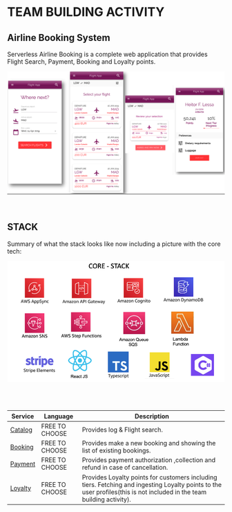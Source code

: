 # TEAM BUILDING ACTIVITY


## **Airline Booking System**

Serverless Airline Booking is a complete web application that provides Flight Search, Payment, Booking and Loyalty points.



![Serverless Airline Booking sample](./media/views/../../Media/prototype-whole-app.png)


<br>

## **STACK**

Summary of what the stack looks like now including a picture with the core tech:


![core stack](./media/views/../../Media/core-stack.png)


<br><br>


Service | Language | Description
------------------------------------------------- | ------------------------------------------------- | ---------------------------------------------------------------------------------
[Catalog](./catalog.md) | FREE TO CHOOSE | Provides log & Flight search. 
[Booking](./booking.md) | FREE TO CHOOSE | Provides make a new booking and showing the list of existing bookings. 
[Payment](./payment.md) | FREE TO CHOOSE | Provides payment authorization ,collection  and refund in case of cancellation.  
[Loyalty](./loyalty.md) | FREE TO CHOOSE | Provides Loyalty points for customers including tiers. Fetching and ingesting Loyalty points to the user profiles(this is not included in the team building activity).
